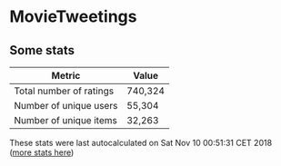 # MovieTweetings
## Some stats

Metric | Value
--- | ---
Total number of ratings                 | 740,324
Number of unique users                  | 55,304
Number of unique items                  | 32,263
These stats were last autocalculated on Sat Nov 10 00:51:31 CET 2018  ([more stats here](./stats.md))

